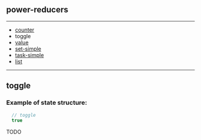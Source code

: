 ## power-reducers

---

- [counter](./counter.md)
- toggle
- [value](./value.md)
- [set-simple](./set-simple.md)
- [task-simple](./task-simple.md)
- [list](./list.md)

---

## toggle

### Example of state structure:
```js
  // toggle
  true
```

TODO